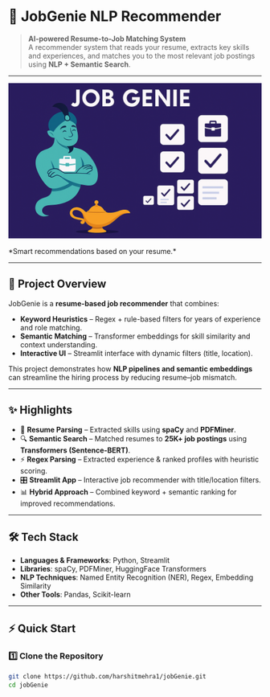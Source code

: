 

# 🧞 JobGenie NLP Recommender

> **AI-powered Resume-to-Job Matching System**  
A recommender system that reads your resume, extracts key skills and experiences, and matches you to the most relevant job postings using **NLP + Semantic Search**.

---

<p align="center">
  <img src="./JobGeniee.png" alt="JobGenie Preview" width="700"/>
</p>
*Smart recommendations based on your resume.*

---

## 🚀 Project Overview
JobGenie is a **resume-based job recommender** that combines:
- **Keyword Heuristics** – Regex + rule-based filters for years of experience and role matching.  
- **Semantic Matching** – Transformer embeddings for skill similarity and context understanding.  
- **Interactive UI** – Streamlit interface with dynamic filters (title, location).  

This project demonstrates how **NLP pipelines and semantic embeddings** can streamline the hiring process by reducing resume–job mismatch.

---

## ✨ Highlights
- 📝 **Resume Parsing** – Extracted skills using **spaCy** and **PDFMiner**.  
- 🔍 **Semantic Search** – Matched resumes to **25K+ job postings** using **Transformers (Sentence-BERT)**.  
- ⚡ **Regex Parsing** – Extracted experience & ranked profiles with heuristic scoring.  
- 🎛 **Streamlit App** – Interactive job recommender with title/location filters.  
- 📊 **Hybrid Approach** – Combined keyword + semantic ranking for improved recommendations.  

---

## 🛠️ Tech Stack
- **Languages & Frameworks**: Python, Streamlit  
- **Libraries**: spaCy, PDFMiner, HuggingFace Transformers  
- **NLP Techniques**: Named Entity Recognition (NER), Regex, Embedding Similarity  
- **Other Tools**: Pandas, Scikit-learn  

---

## ⚡ Quick Start

### 1️⃣ Clone the Repository
```bash
git clone https://github.com/harshitmehra1/jobGenie.git
cd jobGenie

